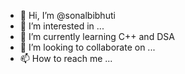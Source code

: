 - 👋 Hi, I’m @sonalbibhuti
- 👀 I’m interested in ...
- 🌱 I’m currently learning C++ and DSA
- 💞️ I’m looking to collaborate on ...
- 📫 How to reach me ...

<!---
sonalbibhuti/sonalbibhuti is a ✨ special ✨ repository because its `README.md` (this file) appears on your GitHub profile.
You can click the Preview link to take a look at your changes.
--->
